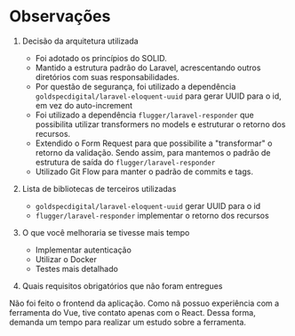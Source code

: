 # Observações

1. Decisão da arquitetura utilizada

    - Foi adotado os princípios do SOLID.
    - Mantido a estrutura padrão do Laravel, acrescentando outros diretórios com suas responsabilidades.
    - Por questão de segurança, foi utilizado a dependência `goldspecdigital/laravel-eloquent-uuid` para gerar UUID para o id, em vez do auto-increment
    - Foi utilizado a dependência `flugger/laravel-responder` que possibilita utilizar transformers no models e estruturar o retorno dos recursos.
    - Extendido o Form Request para que possibilite a "transformar" o retorno da validação. Sendo assim, para mantemos o padrão de estrutura de saída do `flugger/laravel-responder`
    - Utilizado Git Flow para manter o padrão de commits e tags.

2. Lista de bibliotecas de terceiros utilizadas

    - `goldspecdigital/laravel-eloquent-uuid` gerar UUID para o id
    - `flugger/laravel-responder` implementar o retorno dos recursos

3. O que você melhoraria se tivesse mais tempo

    - Implementar autenticação
    - Utilizar o Docker
    - Testes mais detalhado

4. Quais requisitos obrigatórios que não foram entregues

Não foi feito o frontend da aplicação. Como nã possuo experiência com a ferramenta do Vue, tive contato apenas com o React. Dessa forma, demanda um tempo para realizar um estudo sobre a ferramenta.
